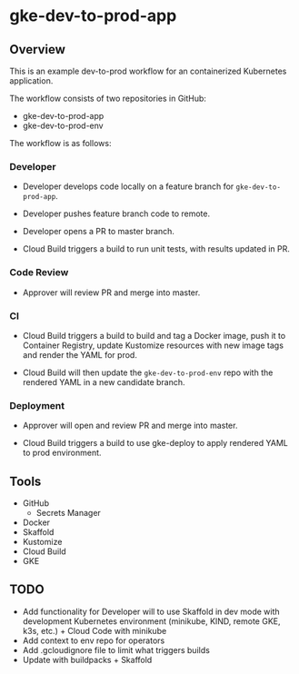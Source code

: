 # gke-dev-to-prod-app

## Overview

This is an example dev-to-prod workflow for an containerized Kubernetes application.

The workflow consists of two repositories in GitHub:
- gke-dev-to-prod-app
- gke-dev-to-prod-env

The workflow is as follows:

### Developer 
- Developer develops code locally on a feature branch for `gke-dev-to-prod-app`.

- Developer pushes feature branch code to remote.

- Developer opens a PR to master branch.

- Cloud Build triggers a build to run unit tests, with results updated in PR.

### Code Review

- Approver will review PR and merge into master.

### CI

- Cloud Build triggers a build to build and tag a Docker image, push it to Container Registry, update Kustomize resources with new image tags and render the YAML for prod.

- Cloud Build will then update the `gke-dev-to-prod-env` repo with the rendered YAML in a new candidate branch.

### Deployment 

- Approver will open and review PR and merge into master. 

- Cloud Build triggers a build to use gke-deploy to apply rendered YAML to prod environment.

## Tools 

- GitHub
    - Secrets Manager
- Docker
- Skaffold
- Kustomize
- Cloud Build
- GKE

## TODO

- Add functionality for Developer will to use Skaffold in dev mode with development Kubernetes environment (minikube, KIND, remote GKE, k3s, etc.) + Cloud Code with minikube
- Add context to env repo for operators
- Add .gcloudignore file to limit what triggers builds
- Update with buildpacks + Skaffold